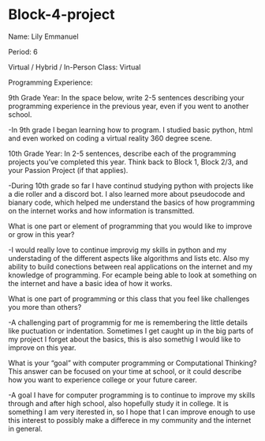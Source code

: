 # Block-4-project
Name: Lily Emmanuel


Period: 6


Virtual / Hybrid / In-Person Class: Virtual




Programming Experience:


9th Grade Year: In the space below, write 2-5 sentences describing your programming experience in the previous year, even if you went to another school.


-In 9th grade I began learning how to program. I studied basic python, html and even worked on coding a virtual reality 360 degree scene.



10th Grade Year: In 2-5 sentences, describe each of the programming projects you’ve completed this year.  Think back to Block 1, Block 2/3, and your Passion Project (if that applies).


-During 10th grade so far I have continud studying python with projects like a die roller and a discord bot. I also learned more about pseudocode and bianary code, which helped me understand the basics of how programming on the internet works and how information is transmitted.



What is one part or element of programming that you would like to improve or grow in this year?

-I would really love to continue improvig my skills in python and my understading of the different aspects like algorithms and lists etc. Also my ability to build conections between real applications on the internet and my knowledge of programming. For ecample being able to look at something on the internet and have a basic idea of how it works.


What is one part of programming or this class that you feel like challenges you more than others?

-A challenging part of programmig for me is remembering the little details like puctuation or indentation. Sometimes I get caught up in the big parts of my project I forget about the basics, this is also somethig I would like to improve on this year.


What is your “goal” with computer programming or Computational Thinking?  This answer can be focused on your time at school, or it could describe how you want to experience college or your future career.

-A goal I have for computer programming is to continue to improve my skills through and after high school, also hopefully study it in college. It is something I am very iterested in, so I hope that I can improve enough to use this interest to possibly make a differece in my community and the internet in general.
